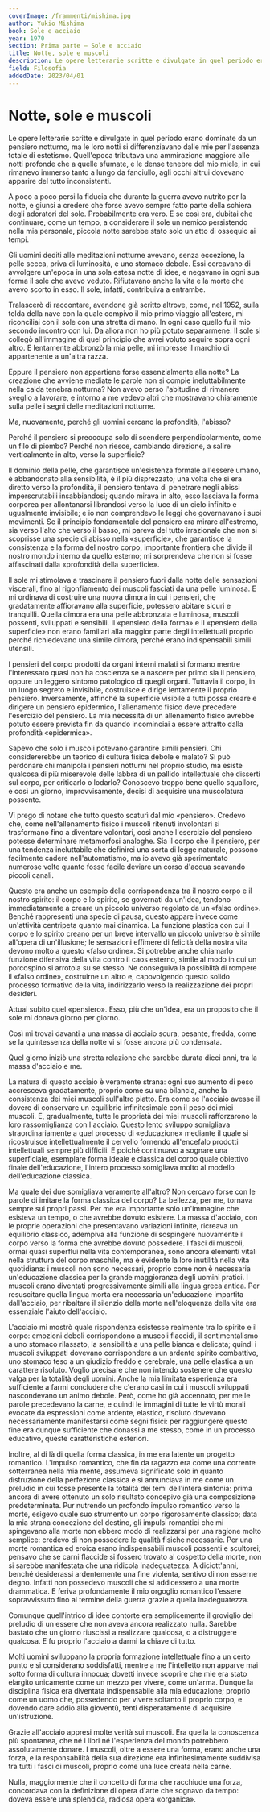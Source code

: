 ```yaml
---
coverImage: /frammenti/mishima.jpg
author: Yukio Mishima
book: Sole e acciaio
year: 1970
section: Prima parte — Sole e acciaio
title: Notte, sole e muscoli
description: Le opere letterarie scritte e divulgate in quel periodo erano dominate da un pensiero notturno, ma le loro notti si differenziavano dalle mie per l'assenza totale di estetismo. Quell'epoca tributava una ammirazione maggiore alle notti profonde che a quelle sfumate, e le dense tenebre del mio miele, in cui rimanevo immerso tanto a lungo da fanciullo, agli occhi altrui dovevano apparire del tutto inconsistenti.
field: Filosofia 
addedDate: 2023/04/01
---
```


# Notte, sole e muscoli


Le opere letterarie scritte e divulgate in quel periodo erano dominate da un pensiero notturno, ma le loro notti si differenziavano dalle mie per l'assenza totale di estetismo. Quell'epoca tributava una ammirazione maggiore alle notti profonde che a quelle sfumate, e le dense tenebre del mio miele, in cui rimanevo immerso tanto a lungo da fanciullo, agli occhi altrui dovevano apparire del tutto inconsistenti.

A poco a poco persi la fiducia che durante la guerra avevo nutrito per la notte, e giunsi a credere che forse avevo sempre fatto parte della schiera degli adoratori del sole. Probabilmente era vero. E se così era, dubitai che continuare, come un tempo, a considerare il sole un nemico persistendo nella mia personale, piccola notte sarebbe stato solo un atto di ossequio ai tempi.

Gli uomini dediti alle meditazioni notturne avevano, senza eccezione, la pelle secca, priva di luminosità, e uno stomaco debole. Essi cercavano di avvolgere un'epoca in una sola estesa notte di idee, e negavano in ogni sua forma il sole che avevo veduto. Rifiutavano anche la vita e la morte che avevo scorto in esso. Il sole, infatti, contribuiva a entrambe.

Tralascerò di raccontare, avendone già scritto altrove, come, nel 1952, sulla tolda della nave con la quale compivo il mio primo viaggio all'estero, mi riconciliai con il sole con una stretta di mano. In ogni caso quello fu il mio secondo incontro con lui. Da allora non ho più potuto separarmene. Il sole si collegò all'immagine di quel principio che avrei voluto seguire sopra ogni altro. E lentamente abbronzò la mia pelle, mi impresse il marchio di appartenente a un'altra razza.

Eppure il pensiero non appartiene forse essenzialmente alla notte? La creazione che avviene mediate le parole non si compie ineluttabilmente nella calda tenebra notturna? Non avevo perso l'abitudine di rimanere sveglio a lavorare, e intorno a me vedevo altri che mostravano chiaramente sulla pelle i segni delle meditazioni notturne.

Ma, nuovamente, perché gli uomini cercano la profondità, l'abisso?

Perché il pensiero si preoccupa solo di scendere perpendicolarmente, come un filo di piombo? Perché non riesce, cambiando direzione, a salire verticalmente in alto, verso la superficie?

Il dominio della pelle, che garantisce un'esistenza formale all'essere umano, è abbandonato alla sensibilità, è il più disprezzato; una volta che si era diretto verso la profondità, il pensiero tentava di penetrare negli abissi imperscrutabili insabbiandosi; quando mirava in alto, esso lasciava la forma corporea per allontanarsi librandosi verso la luce di un cielo infinito e ugualmente invisibile; e io non comprendevo le leggi che governavano i suoi movimenti. Se il principio fondamentale del pensiero era mirare all'estremo, sia verso l'alto che verso il basso, mi pareva del tutto irrazionale che non si scoprisse una specie di abisso nella «superficie», che garantisce la consistenza e la forma del nostro corpo, importante frontiera che divide il nostro mondo interno da quello esterno; mi sorprendeva che non si fosse affascinati dalla «profondità della superficie».

Il sole mi stimolava a trascinare il pensiero fuori dalla notte delle sensazioni viscerali, fino al rigonfiamento dei muscoli fasciati da una pelle luminosa. E mi ordinava di costruire una nuova dimora in cui i pensieri, che gradatamente affioravano alla superficie, potessero abitare sicuri e tranquilli. Quella dimora era una pelle abbronzata e luminosa, muscoli possenti, sviluppati e sensibili. Il «pensiero della forma» e il «pensiero della superficie» non erano familiari alla maggior parte degli intellettuali proprio perché richiedevano una simile dimora, perché erano indispensabili simili utensili.

I pensieri del corpo prodotti da organi interni malati si formano mentre l'interessato quasi non ha coscienza se a nascere per primo sia il pensiero, oppure un leggero sintomo patologico di quegli organi. Tuttavia il corpo, in un luogo segreto e invisibile, costruisce e dirige lentamente il proprio pensiero. Inversamente, affinché la superficie visibile a tutti possa creare e dirigere un pensiero epidermico, l'allenamento fisico deve precedere l'esercizio del pensiero. La mia necessità di un allenamento fisico avrebbe potuto essere prevista fin da quando incominciai a essere attratto dalla profondità «epidermica».

Sapevo che solo i muscoli potevano garantire simili pensieri. Chi considererebbe un teorico di cultura fisica debole e malato? Si può perdonare chi manipola i pensieri notturni nel proprio studio, ma esiste qualcosa di più miserevole delle labbra di un pallido intellettuale che disserti sul corpo, per criticarlo o lodarlo? Conoscevo troppo bene quello squallore, e così un giorno, improvvisamente, decisi di acquisire una muscolatura possente.

Vi prego di notare che tutto questo scaturì dal mio «pensiero». Credevo che, come nell'allenamento fisico i muscoli ritenuti involontari si trasformano fino a diventare volontari, così anche l'esercizio del pensiero potesse determinare metamorfosi analoghe. Sia il corpo che il pensiero, per una tendenza ineluttabile che definirei una sorta di legge naturale, possono facilmente cadere nell'automatismo, ma io avevo già sperimentato numerose volte quanto fosse facile deviare un corso d'acqua scavando piccoli canali.

Questo era anche un esempio della corrispondenza tra il nostro corpo e il nostro spirito: il corpo e lo spirito, se governati da un'idea, tendono immediatamente a creare un piccolo universo regolato da un «falso ordine». Benché rappresenti una specie di pausa, questo appare invece come un'attività centripeta quanto mai dinamica. La funzione plastica con cui il corpo e lo spirito creano per un breve intervallo un piccolo universo è simile all'opera di un'illusione; le sensazioni effimere di felicità della nostra vita devono molto a questo «falso ordine». Si potrebbe anche chiamarlo funzione difensiva della vita contro il caos esterno, simile al modo in cui un porcospino si arrotola su se stesso. Ne conseguiva la possiblità di rompere il «falso ordine», costruirne un altro e, capovolgendo questo solido processo formativo della vita, indirizzarlo verso la realizzazione dei propri desideri.

Attuai subito quel «pensiero». Esso, più che un'idea, era un proposito che il sole mi donava giorno per giorno.

Così mi trovai davanti a una massa di acciaio scura, pesante, fredda, come se la quintessenza della notte vi si fosse ancora più condensata.

Quel giorno iniziò una stretta relazione che sarebbe durata dieci anni, tra la massa d'acciaio e me.

La natura di questo acciaio è veramente strana: ogni suo aumento di peso accresceva gradatamente, proprio come su una bilancia, anche la consistenza dei miei muscoli sull'altro piatto. Era come se l'acciaio avesse il dovere di conservare un equilibrio infinitesimale con il peso dei miei muscoli. E, gradualmente, tutte le proprietà dei miei muscoli rafforzarono la loro rassomiglianza con l'acciaio. Questo lento sviluppo somigliava straordinariamente a quel processo di «educazione» mediante il quale si ricostruisce intellettualmente il cervello fornendo all'encefalo prodotti intellettuali sempre più difficili. E poiché continuavo a sognare una superficiale, esemplare forma ideale e classica del corpo quale obiettivo finale dell'educazione, l'intero processo somigliava molto al modello dell'educazione classica.

Ma quale dei due somigliava veramente all'altro? Non cercavo forse con le parole di imitare la forma classica del corpo? La bellezza, per me, tornava sempre sui propri passi. Per me era importante solo un'immagine che esisteva un tempo, o che avrebbe dovuto esistere. La massa d'acciaio, con le proprie operazioni che presentavano variazioni infinite, ricreava un equilibrio classico, adempiva alla funzione di sospingere nuovamente il corpo verso la forma che avrebbe dovuto possedere. I fasci di muscoli, ormai quasi superflui nella vita contemporanea, sono ancora elementi vitali nella struttura del corpo maschile, ma è evidente la loro inutilità nella vita quotidiana: i muscoli non sono necessari, proprio come non è necessaria un'educazione classica per la grande maggioranza degli uomini pratici. I muscoli erano diventati progressivamente simili alla lingua greca antica. Per resuscitare quella lingua morta era necessaria un'educazione impartita dall'acciaio, per ribaltare il silenzio della morte nell'eloquenza della vita era essenziale l'aiuto dell'acciaio.

L'acciaio mi mostrò quale rispondenza esistesse realmente tra lo spirito e il corpo: emozioni deboli corrispondono a muscoli flaccidi, il sentimentalismo a uno stomaco rilassato, la sensibilità a una pelle bianca e delicata; quindi i muscoli sviluppati dovevano corrispondere a un ardente spirito combattivo, uno stomaco teso a un giudizio freddo e cerebrale, una pelle elastica a un carattere risoluto. Voglio precisare che non intendo sostenere che questo valga per la totalità degli uomini. Anche la mia limitata esperienza era sufficiente a farmi concludere che c'erano casi in cui i muscoli sviluppati nascondevano un animo debole. Però, come ho già accennato, per me le parole precedevano la carne, e quindi le immagini di tutte le virtù morali evocate da espressioni come ardente, elastico, risoluto dovevano necessariamente manifestarsi come segni fisici: per raggiungere questo fine era dunque sufficiente che donassi a me stesso, come in un processo educativo, queste caratteristiche esteriori.

Inoltre, al di là di quella forma classica, in me era latente un progetto romantico. L'impulso romantico, che fin da ragazzo era come una corrente sotterranea nella mia mente, assumeva significato solo in quanto distruzione della perfezione classica e si annunciava in me come un preludio in cui fosse presente la totalità dei temi dell'intera sinfonia: prima ancora di avere ottenuto un solo risultato concepivo già una composizione predeterminata. Pur nutrendo un profondo impulso romantico verso la morte, esigevo quale suo strumento un corpo rigorosamente classico; data la mia strana concezione del destino, gli impulsi romantici che mi spingevano alla morte non ebbero modo di realizzarsi per una ragione molto semplice: credevo di non possedere le qualità fisiche necessarie. Per una morte romantica ed eroica erano indispensabili muscoli possenti e scultorei; pensavo che se carni flaccide si fossero trovato al cospetto della morte, non si sarebbe manifestata che una ridicola inadeguatezza. A diciott'anni, benché desiderassi ardentemente una fine violenta, sentivo di non esserne degno. Infatti non possedevo muscoli che si addicessero a una morte drammatica. E feriva profondamente il mio orgoglio romantico l'essere sopravvissuto fino al termine della guerra grazie a quella inadeguatezza.

Comunque quell'intrico di idee contorte era semplicemente il groviglio del preludio di un essere che non aveva ancora realizzato nulla. Sarebbe bastato che un giorno riuscissi a realizzare qualcosa, o a distruggere qualcosa. E fu proprio l'acciaio a darmi la chiave di tutto.

Molti uomini sviluppano la propria formazione intellettuale fino a un certo punto e si considerano soddisfatti, mentre a me l'intelletto non apparve mai sotto forma di cultura innocua; dovetti invece scoprire che mie era stato elargito unicamente come un mezzo per vivere, come un'arma. Dunque la disciplina fisica era diventata indispensabile alla mia educazione; proprio come un uomo che, possedendo per vivere soltanto il proprio corpo, e dovendo dare addio alla gioventù, tenti disperatamente di acquisire un'istruzione.

Grazie all'acciaio appresi molte verità sui muscoli. Era quella la conoscenza più spontanea, che né i libri né l'esperienza del mondo potrebbero assolutamente donare. I muscoli, oltre a essere una forma, erano anche una forza, e la responsabilità della sua direzione era infinitesimamente suddivisa tra tutti i fasci di muscoli, proprio come una luce creata nella carne.

Nulla, maggiormente che il concetto di forma che racchiude una forza, concordava con la definizione di opera d'arte che sognavo da tempo: doveva essere una splendida, radiosa opera «organica».
